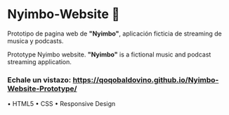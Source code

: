 # Nyimbo-Website 🔮
Prototipo de pagina web de <b>"Nyimbo"</b>, aplicación ficticia de streaming de musica y podcasts.

Prototype Nyimbo website. <b>"Nyimbo"</b> is a fictional music and podcast streaming application.

### Echale un vistazo: https://qoqobaldovino.github.io/Nyimbo-Website-Prototype/ 

• HTML5
• CSS
• Responsive Design

